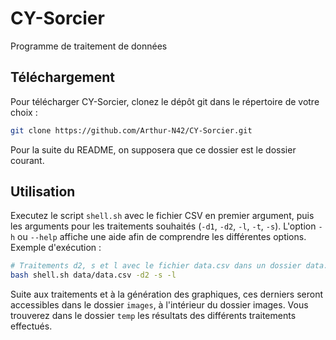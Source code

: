 # CY-Sorcier
Programme de traitement de données

## Téléchargement
Pour télécharger CY-Sorcier, clonez le dépôt git dans le répertoire de votre choix :
```bash
git clone https://github.com/Arthur-N42/CY-Sorcier.git
```

Pour la suite du README, on supposera que ce dossier est le dossier courant.

## Utilisation

Executez le script `shell.sh` avec le fichier CSV en premier argument, 
puis les arguments pour les traitements souhaités (`-d1`, `-d2`, `-l`, `-t`, `-s`). 
L'option `-h` ou `--help` affiche une aide afin de comprendre les différentes options. Exemple d'exécution :

```bash
# Traitements d2, s et l avec le fichier data.csv dans un dossier data.
bash shell.sh data/data.csv -d2 -s -l
```

Suite aux traitements et à la génération des graphiques, ces derniers seront accessibles dans le dossier `images`, 
à l'intérieur du dossier images. Vous trouverez dans le dossier `temp` les résultats des différents traitements effectués.
